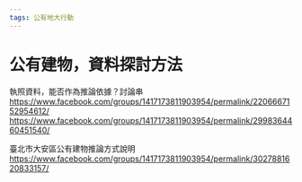 ```yaml
---
tags: 公有地大行動
---
```


# 公有建物，資料探討方法

執照資料，能否作為推論依據？討論串
https://www.facebook.com/groups/1417173811903954/permalink/2206667152954612/
https://www.facebook.com/groups/1417173811903954/permalink/2998364460451540/

臺北市大安區公有建物推論方式說明
https://www.facebook.com/groups/1417173811903954/permalink/3027881620833157/